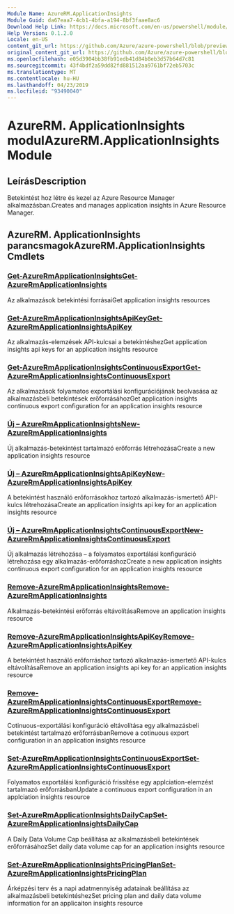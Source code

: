 ```yaml
---
Module Name: AzureRM.ApplicationInsights
Module Guid: da67eaa7-4cb1-4bfa-a194-8bf3faae8ac6
Download Help Link: https://docs.microsoft.com/en-us/powershell/module/azurerm.applicationinsights
Help Version: 0.1.2.0
Locale: en-US
content_git_url: https://github.com/Azure/azure-powershell/blob/preview/src/ResourceManager/ApplicationInsights/Commands.ApplicationInsights/help/AzureRM.ApplicationInsights.md
original_content_git_url: https://github.com/Azure/azure-powershell/blob/preview/src/ResourceManager/ApplicationInsights/Commands.ApplicationInsights/help/AzureRM.ApplicationInsights.md
ms.openlocfilehash: e05d3904bb38fb91edb41d84b8eb3d57b64d7c81
ms.sourcegitcommit: 43f4bdf2a59dd82fd881512aa9761bf72eb5703c
ms.translationtype: MT
ms.contentlocale: hu-HU
ms.lasthandoff: 04/23/2019
ms.locfileid: "93490040"
---
```

# <span data-ttu-id="65bfb-101">AzureRM. ApplicationInsights modul</span><span class="sxs-lookup"><span data-stu-id="65bfb-101">AzureRM.ApplicationInsights Module</span></span>
## <span data-ttu-id="65bfb-102">Leírás</span><span class="sxs-lookup"><span data-stu-id="65bfb-102">Description</span></span>
<span data-ttu-id="65bfb-103">Betekintést hoz létre és kezel az Azure Resource Manager alkalmazásban.</span><span class="sxs-lookup"><span data-stu-id="65bfb-103">Creates and manages application insights in Azure Resource Manager.</span></span>

## <span data-ttu-id="65bfb-104">AzureRM. ApplicationInsights parancsmagok</span><span class="sxs-lookup"><span data-stu-id="65bfb-104">AzureRM.ApplicationInsights Cmdlets</span></span>
### [<span data-ttu-id="65bfb-105">Get-AzureRmApplicationInsights</span><span class="sxs-lookup"><span data-stu-id="65bfb-105">Get-AzureRmApplicationInsights</span></span>](Get-AzureRmApplicationInsights.md)
<span data-ttu-id="65bfb-106">Az alkalmazások betekintési forrásai</span><span class="sxs-lookup"><span data-stu-id="65bfb-106">Get application insights resources</span></span>

### [<span data-ttu-id="65bfb-107">Get-AzureRmApplicationInsightsApiKey</span><span class="sxs-lookup"><span data-stu-id="65bfb-107">Get-AzureRmApplicationInsightsApiKey</span></span>](Get-AzureRmApplicationInsightsApiKey.md)
<span data-ttu-id="65bfb-108">Az alkalmazás-elemzések API-kulcsai a betekintéshez</span><span class="sxs-lookup"><span data-stu-id="65bfb-108">Get application insights api keys for an application insights resource</span></span>

### [<span data-ttu-id="65bfb-109">Get-AzureRmApplicationInsightsContinuousExport</span><span class="sxs-lookup"><span data-stu-id="65bfb-109">Get-AzureRmApplicationInsightsContinuousExport</span></span>](Get-AzureRmApplicationInsightsContinuousExport.md)
<span data-ttu-id="65bfb-110">Az alkalmazások folyamatos exportálási konfigurációjának beolvasása az alkalmazásbeli betekintések erőforrásához</span><span class="sxs-lookup"><span data-stu-id="65bfb-110">Get application insights continuous export configuration for an application insights resource</span></span>

### [<span data-ttu-id="65bfb-111">Új – AzureRmApplicationInsights</span><span class="sxs-lookup"><span data-stu-id="65bfb-111">New-AzureRmApplicationInsights</span></span>](New-AzureRmApplicationInsights.md)
<span data-ttu-id="65bfb-112">Új alkalmazás-betekintést tartalmazó erőforrás létrehozása</span><span class="sxs-lookup"><span data-stu-id="65bfb-112">Create a new application insights resource</span></span>

### [<span data-ttu-id="65bfb-113">Új – AzureRmApplicationInsightsApiKey</span><span class="sxs-lookup"><span data-stu-id="65bfb-113">New-AzureRmApplicationInsightsApiKey</span></span>](New-AzureRmApplicationInsightsApiKey.md)
<span data-ttu-id="65bfb-114">A betekintést használó erőforrásokhoz tartozó alkalmazás-ismertető API-kulcs létrehozása</span><span class="sxs-lookup"><span data-stu-id="65bfb-114">Create an application insights api key for an application insights resource</span></span>

### [<span data-ttu-id="65bfb-115">Új – AzureRmApplicationInsightsContinuousExport</span><span class="sxs-lookup"><span data-stu-id="65bfb-115">New-AzureRmApplicationInsightsContinuousExport</span></span>](New-AzureRmApplicationInsightsContinuousExport.md)
<span data-ttu-id="65bfb-116">Új alkalmazás létrehozása – a folyamatos exportálási konfiguráció létrehozása egy alkalmazás-erőforráshoz</span><span class="sxs-lookup"><span data-stu-id="65bfb-116">Create a new application insights continuous export configuration for an application insights resource</span></span>

### [<span data-ttu-id="65bfb-117">Remove-AzureRmApplicationInsights</span><span class="sxs-lookup"><span data-stu-id="65bfb-117">Remove-AzureRmApplicationInsights</span></span>](Remove-AzureRmApplicationInsights.md)
<span data-ttu-id="65bfb-118">Alkalmazás-betekintési erőforrás eltávolítása</span><span class="sxs-lookup"><span data-stu-id="65bfb-118">Remove an application insights resource</span></span>

### [<span data-ttu-id="65bfb-119">Remove-AzureRmApplicationInsightsApiKey</span><span class="sxs-lookup"><span data-stu-id="65bfb-119">Remove-AzureRmApplicationInsightsApiKey</span></span>](Remove-AzureRmApplicationInsightsApiKey.md)
<span data-ttu-id="65bfb-120">A betekintést használó erőforráshoz tartozó alkalmazás-ismertető API-kulcs eltávolítása</span><span class="sxs-lookup"><span data-stu-id="65bfb-120">Remove an application insights api key for an application insights resource</span></span>

### [<span data-ttu-id="65bfb-121">Remove-AzureRmApplicationInsightsContinuousExport</span><span class="sxs-lookup"><span data-stu-id="65bfb-121">Remove-AzureRmApplicationInsightsContinuousExport</span></span>](Remove-AzureRmApplicationInsightsContinuousExport.md)
<span data-ttu-id="65bfb-122">Cotinuous-exportálási konfiguráció eltávolítása egy alkalmazásbeli betekintést tartalmazó erőforrásban</span><span class="sxs-lookup"><span data-stu-id="65bfb-122">Remove a cotinuous export configuration in an application insights resource</span></span>

### [<span data-ttu-id="65bfb-123">Set-AzureRmApplicationInsightsContinuousExport</span><span class="sxs-lookup"><span data-stu-id="65bfb-123">Set-AzureRmApplicationInsightsContinuousExport</span></span>](Set-AzureRmApplicationInsightsContinuousExport.md)
<span data-ttu-id="65bfb-124">Folyamatos exportálási konfiguráció frissítése egy applciation-elemzést tartalmazó erőforrásban</span><span class="sxs-lookup"><span data-stu-id="65bfb-124">Update a continuous export configuration in an applciation insights resource</span></span>

### [<span data-ttu-id="65bfb-125">Set-AzureRmApplicationInsightsDailyCap</span><span class="sxs-lookup"><span data-stu-id="65bfb-125">Set-AzureRmApplicationInsightsDailyCap</span></span>](Set-AzureRmApplicationInsightsDailyCap.md)
<span data-ttu-id="65bfb-126">A Daily Data Volume Cap beállítása az alkalmazásbeli betekintések erőforrásához</span><span class="sxs-lookup"><span data-stu-id="65bfb-126">Set daily data volume cap for an application insights resource</span></span>

### [<span data-ttu-id="65bfb-127">Set-AzureRmApplicationInsightsPricingPlan</span><span class="sxs-lookup"><span data-stu-id="65bfb-127">Set-AzureRmApplicationInsightsPricingPlan</span></span>](Set-AzureRmApplicationInsightsPricingPlan.md)
<span data-ttu-id="65bfb-128">Árképzési terv és a napi adatmennyiség adatainak beállítása az alkalmazásbeli betekintéshez</span><span class="sxs-lookup"><span data-stu-id="65bfb-128">Set pricing plan and daily data volume information for an applicaiton insights resource</span></span>

